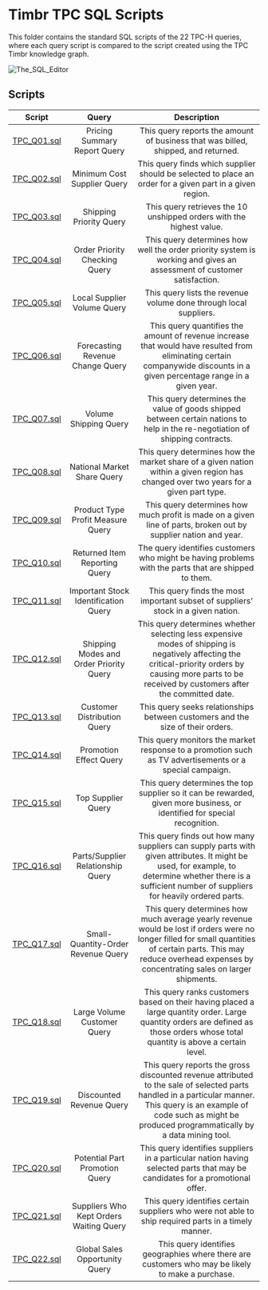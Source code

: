 # Timbr TPC SQL Scripts
This folder contains the standard SQL scripts of the 22 TPC-H queries, where each query script is compared to the script created using the TPC Timbr knowledge graph.

![The_SQL_Editor](./SQL_Editor_TPC.png)

## Scripts

| Script              | Query | Description |
| :-------------------: | :-----------: | :-----------: |
| [TPC_Q01.sql](./TPC_Q01.sql) | Pricing Summary Report Query | This query reports the amount of business that was billed, shipped, and returned. |
| [TPC_Q02.sql](./TPC_Q02.sql) | Minimum Cost Supplier Query | This query finds which supplier should be selected to place an order for a given part in a given region. |
| [TPC_Q03.sql](./TPC_Q03.sql) | Shipping Priority Query  | This query retrieves the 10 unshipped orders with the highest value. |
| [TPC_Q04.sql](./TPC_Q04.sql) | Order Priority Checking Query | This query determines how well the order priority system is working and gives an assessment of customer satisfaction. |
| [TPC_Q05.sql](./TPC_Q05.sql) | Local Supplier Volume Query |This query lists the revenue volume done through local suppliers. |
| [TPC_Q06.sql](./TPC_Q06.sql) | Forecasting Revenue Change Query |This query quantifies the amount of revenue increase that would have resulted from eliminating certain companywide discounts in a given percentage range in a given year. |
| [TPC_Q07.sql](./TPC_Q07.sql) | Volume Shipping Query |This query determines the value of goods shipped between certain nations to help in the re-negotiation of shipping contracts. |
| [TPC_Q08.sql](./TPC_Q08.sql) | National Market Share Query |This query determines how the market share of a given nation within a given region has changed over two years for a given part type. |
| [TPC_Q09.sql](./TPC_Q09.sql) | Product Type Profit Measure Query |This query determines how much profit is made on a given line of parts, broken out by supplier nation and year. |
| [TPC_Q10.sql](./TPC_Q10.sql) | Returned Item Reporting Query |The query identifies customers who might be having problems with the parts that are shipped to them. |
| [TPC_Q11.sql](./TPC_Q11.sql) | Important Stock Identification Query |This query finds the most important subset of suppliers’ stock in a given nation. |
| [TPC_Q12.sql](./TPC_Q12.sql) | Shipping Modes and Order Priority Query |This query determines whether selecting less expensive modes of shipping is negatively affecting the critical-priority orders by causing more parts to be received by customers after the committed date. |
| [TPC_Q13.sql](./TPC_Q13.sql) | Customer Distribution Query |This query seeks relationships between customers and the size of their orders. |
| [TPC_Q14.sql](./TPC_Q14.sql) | Promotion Effect Query |This query monitors the market response to a promotion such as TV advertisements or a special campaign. |
| [TPC_Q15.sql](./TPC_Q15.sql) | Top Supplier Query |This query determines the top supplier so it can be rewarded, given more business, or identified for special recognition. |
| [TPC_Q16.sql](./TPC_Q16.sql) | Parts/Supplier Relationship Query |This query finds out how many suppliers can supply parts with given attributes. It might be used, for example, to determine whether there is a sufficient number of suppliers for heavily ordered parts. |
| [TPC_Q17.sql](./TPC_Q17.sql) | Small-Quantity-Order Revenue Query |This query determines how much average yearly revenue would be lost if orders were no longer filled for small quantities of certain parts. This may reduce overhead expenses by concentrating sales on larger shipments. |
| [TPC_Q18.sql](./TPC_Q18.sql) | Large Volume Customer Query |This query ranks customers based on their having placed a large quantity order. Large quantity orders are defined as those orders whose total quantity is above a certain level. |
| [TPC_Q19.sql](./TPC_Q19.sql) | Discounted Revenue Query |This query reports the gross discounted revenue attributed to the sale of selected parts handled in a particular manner. This query is an example of code such as might be produced programmatically by a data mining tool. |
| [TPC_Q20.sql](./TPC_Q20.sql) | Potential Part Promotion Query |This query identifies suppliers in a particular nation having selected parts that may be candidates for a promotional offer. |
| [TPC_Q21.sql](./TPC_Q21.sql) | Suppliers Who Kept Orders Waiting Query |This query identifies certain suppliers who were not able to ship required parts in a timely manner. |
| [TPC_Q22.sql](./TPC_Q22.sql) | Global Sales Opportunity Query |This query identifies geographies where there are customers who may be likely to make a purchase. |
